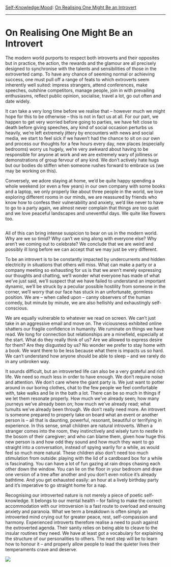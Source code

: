 [Self-Knowledge:](https://www.theschooloflife.com/thebookoflife/category/self-knowledge/)[Mood](https://www.theschooloflife.com/thebookoflife/category/self-knowledge/mood/): [On Realising One Might Be an Introvert](https://www.theschooloflife.com/thebookoflife/on-realising-one-might-be-an-introvert/)

* * *

# On Realising One Might Be an Introvert

The modern world purports to respect both introverts and their opposites but in practice, the action, the rewards and the glamour are all precisely designed to synchronise with the talents and sensibilities of those in the extroverted camp. To have any chance of seeming normal or achieving success, one must pull off a range of feats to which extroverts seem inherently well suited: impress strangers, attend conferences, make speeches, outshine competitors, manage people, join in with prevailing enthusiasms, reflect public opinion, socialise, travel a lot, go out often and date widely.

It can take a very long time before we realise that – however much we might hope for this to be otherwise – this is not in fact us at all. For our part, we happen to get very worried before going to parties, we have felt close to death before giving speeches, any kind of social occasion perturbs us heavily, we’re left extremely jittery by encounters with news and social media, we start to feel sick if we haven’t had the chance to sit on our own and process our thoughts for a few hours every day, new places (especially bedrooms) worry us hugely, we’re very awkward about having to be responsible for anyone at work and we are extremely wary of jolliness or demonstrations of group fervour of any kind. We don’t actively hate hugs but our bodies do stiffen when someone rushes forward to embrace us (we may be working on this).&nbsp;

Conversely, we adore staying at home, we’d be quite happy spending a whole weekend (or even a few years) in our own company with some books and a laptop, we only properly like about three people in the world, we love exploring different rooms in our minds, we are reassured by friends who know how to confess their vulnerability and anxiety, we’d like never to have to go to a party again, we almost never complain that things are too quiet and we love peaceful landscapes and uneventful days. We quite like flowers too.&nbsp;

<figure class="aligncenter"><img src="https://www.theschooloflife.com/thebookoflife/wp-content/uploads/2020/06/2018_CKS_15479_0008_000ben_nicholson_om_1942-1024x829.jpg" alt="" class="wp-image-24611" srcset="https://www.theschooloflife.com/thebookoflife/wp-content/uploads/2020/06/2018_CKS_15479_0008_000ben_nicholson_om_1942-1024x829.jpg 1024w, https://www.theschooloflife.com/thebookoflife/wp-content/uploads/2020/06/2018_CKS_15479_0008_000ben_nicholson_om_1942-300x243.jpg 300w, https://www.theschooloflife.com/thebookoflife/wp-content/uploads/2020/06/2018_CKS_15479_0008_000ben_nicholson_om_1942-768x622.jpg 768w" sizes="(max-width: 1024px) 100vw, 1024px"></figure>

All of this can bring intense suspicion to bear on us in the modern world. Why are we so timid? Why can’t we sing along with everyone else? Why aren’t we coming out to celebrate? We conclude that we are weird and possibly ill long before we can accept that we may just be very different.&nbsp;

To be an introvert is to be constantly impacted by undercurrents and hidden electricity in situations that others will miss. What can make a party or a company meeting so exhausting for us is that we aren’t merely expressing our thoughts and chatting, we’ll wonder what everyone has made of what we’ve just said, we’ll suspect that we have failed to understand an important dynamic, we’ll be struck by a peculiar possible hostility from someone in the corner, we’ll worry that our face has stuck in an unfortunate, gormless position. We are – when called upon – canny observers of the human comedy, but minute by minute, we are also hellishly and exhaustingly self-conscious.&nbsp;

We are equally vulnerable to whatever we read on screen. We can’t just take in an aggressive email and move on. The viciousness exhibited online shatters our fragile confidence in humanity. We ruminate on things we have read. We long for connection but relationships are a minefield, especially at the start. What do they really think of us? Are we allowed to express desire for them? Are they disgusted by us? No wonder we prefer to stay home with a book. We want there to be less because what there is impacts us so hard. We can’t understand how anyone should be able to sleep – and we rarely do in any unbroken way.

It sounds difficult, but an introverted life can also be a very grateful and rich life. We need so much less in order to have enough. We don’t require noise and attention. We don’t care where the giant party is. We just want to potter around in our boring clothes, chat to the few people we feel comfortable with, take walks and lie in the bath a lot. There can be so much in things if we let them resonate properly. How much we’ve already seen; how many journeys we’ve already been on; how much we’ve already read; what tumults we’ve already been through. We don’t really need more. An introvert is someone prepared to properly take on board what an event or another person is – all that is daunting, powerful, resonant, beautiful or terrifying in experience. In this sense, small children are natural introverts. When a stranger comes into the room, they instinctively and wisely turn to nestle in the bosom of their caregiver; and who can blame them, given how huge this new person is and how odd they sound and how much they want to go straight into a conversation, instead of spying warily for a while, as would feel so much more natural. These children also don’t need too much stimulation from outside: playing with the lid of a cardboard box for a while is fascinating. You can have a lot of fun gazing at rain drops chasing each other down the window. You can lie on the floor in your bedroom and draw one version of a tree after another and you don’t even notice it’s already bathtime. And you get exhausted easily: an hour at a lively birthday party and it’s imperative to go straight home for a nap.&nbsp;

Recognising our introverted nature is not merely a piece of poetic self-knowledge. It belongs to our mental health – for failing to make the correct accommodation with our introversion is a fast route to overload and ensuing anxiety and paranoia. What we term a breakdown is often simply an introverted mind crying out for greater peace, rest, self-compassion and harmony. Experienced introverts therefore realise a need to push against the extroverted agenda. Their sanity relies on being able to cleave to the insular routines they need. We have at least got a vocabulary for explaining the structure of our personalities to others. The next step will be to learn how to honour it – and properly allow people to lead the quieter lives their temperaments crave and deserve.

[![](https://img.youtube.com/vi/Yo42Ebmxg_A/0.jpg)](https://www.youtube.com/embed/Yo42Ebmxg_A '')
  
